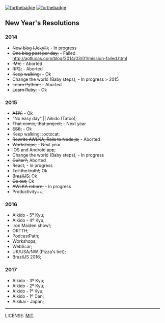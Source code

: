 [![forthebadge](http://forthebadge.com/images/badges/uses-badges.svg)](http://forthebadge.com) [![forthebadge](http://forthebadge.com/images/badges/uses-git.svg)](http://forthebadge.com)

## New Year's Resolutions

### 2014

* ~~New blog (Jekyll);~~ - In progress
* ~~One blog post per day;~~ - Failed: http://agtlucas.com/blog/2014/03/01/mission-failed.html
* ~~IMV;~~ - Aborted
* ~~RP2;~~ - Aborted
* ~~Keep walking;~~ - Ok
* Change the world (Baby steps); - In progress > 2015
* ~~Learn Python;~~ - Aborted
* ~~Learn Ruby;~~ - Ok

### 2015

* ~~A11Y;~~ - Ok
* "No easy day" || Aikido (Tatoo);
* ~~That comic, that project;~~ - Next year
* ~~ES6;~~ - Ok
* Keep walking; :octocat:
* ~~Rewrite AWLKA, Rails to Node.js;~~ - Aborted
* ~~Workshops;~~ - Next year
* iOS and Android app;
* Change the world (Baby steps); - In progress
* ~~Guitar?;~~ Aborted
* React; - In progress
* ~~Tell the truth!;~~ Ok
* ~~BrazilJS;~~ Ok
* ~~Go out;~~ Ok
* ~~AWLKA reborn;~~ - In progress
* Productivity++;

### 2016

* Aikido - 5º Kyu;
* Aikido - 4º Kyu;
* Iron Maiden show!;
* ORTTH;
* PodcastPath;
* Workshops;
* WebScar;
* UK/USA/NW (Pizza's bet);
* BrazilJS 2016;

### 2017

* Aikido - 3º Kyu;
* Aikido - 2º Kyu;
* Aikido - 1º Kyu;
* Aikido - 1º Dan;
* Aikikai - Japan; 

---

LICENSE: [MIT](http://mit.lucas.ninja).
